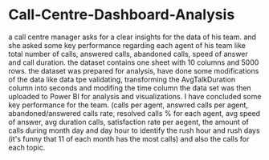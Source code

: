 # Call-Centre-Dashboard-Analysis
a call centre manager asks for a clear insights for the data of his team. and she asked some key performance regarding each agent of his team like total number of calls,
answered calls, abandoned calls, speed of answer and call duration.
the dataset contains one sheet with 10 columns and 5000 rows.
the dataset was prepared for analysis, have done some modifications of the data like data tpe validating, transforming the AvgTalkDuration column into seconds and
modifing the time column
the data set was then uploaded to Power BI for analysis and visualizations.
I have concluded some key performance for the team. (calls per agent, answred calls per agent, abandoned/answered calls rate, resolved calls % for each agent, avg speed
of answer, avg duration calls, satisfaction rate per aegent, the amount of calls during month day and day hour to identify the rush hour and rush days (it's funny that 11
of each month has the most calls) and also the calls for each topic.
